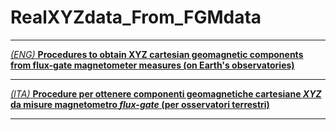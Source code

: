 # RealXYZdata_From_FGMdata
_____________________
[_(ENG)_ **Procedures to obtain XYZ cartesian geomagnetic components from flux-gate magnetometer measures (on Earth's observatories)**](./ENG_RealXYZdata_From_FGMdata.md)
______________________
[_(ITA)_ **Procedure per ottenere componenti geomagnetiche cartesiane *XYZ* da misure magnetometro _flux-gate_ (per osservatori terrestri)**](./ITA_DatiRealiXYZ_Da_datiFGM.md)
______________________
